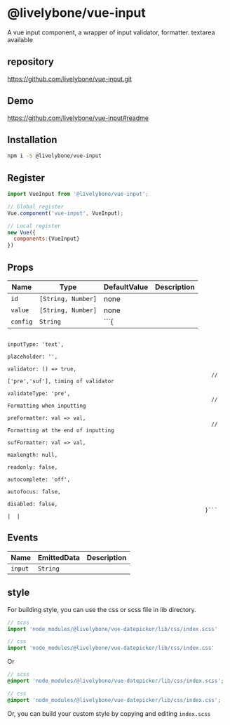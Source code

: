 # @livelybone/vue-input
A vue input component, a wrapper of input validator, formatter. textarea available

## repository
https://github.com/livelybone/vue-input.git

## Demo
https://github.com/livelybone/vue-input#readme

## Installation
```bash
npm i -S @livelybone/vue-input
```

## Register
```js
import VueInput from '@livelybone/vue-input';

// Global register
Vue.component('vue-input', VueInput);

// Local register
new Vue({
  components:{VueInput}
})
```

## Props
| Name              | Type                                      | DefaultValue         | Description  |
| ----------------- | ----------------------------------------- | -------------------- | ------------ |
| `id`              | `[String, Number]`                        | none                 |  |
| `value`           | `[String, Number]`                        | none                 |  |
| `config`          | `String`                                  | ```{
                                                                     inputType: 'text',
                                                                     placeholder: '',
                                                                     validator: () => true,
                                                                     // ['pre','suf'], timing of validator
                                                                     validateType: 'pre',
                                                                     // Formatting when inputting
                                                                     preFormatter: val => val,
                                                                     // Formatting at the end of inputting
                                                                     sufFormatter: val => val,
                                                                     maxlength: null,
                                                                     readonly: false,
                                                                     autocomplete: 'off',
                                                                     autofocus: false,
                                                                     disabled: false,
                                                                   }```                 |  |

## Events
| Name                  | EmittedData           | Description                                       |
| --------------------- | --------------------- | ------------------------------------------------- |
| `input`               | `String`              | |

## style
For building style, you can use the css or scss file in lib directory. 
```js
// scss
import 'node_modules/@livelybone/vue-datepicker/lib/css/index.scss'

// css
import 'node_modules/@livelybone/vue-datepicker/lib/css/index.css'
```
Or
```scss
// scss
@import 'node_modules/@livelybone/vue-datepicker/lib/css/index.scss';

// css
@import 'node_modules/@livelybone/vue-datepicker/lib/css/index.css';
```

Or, you can build your custom style by copying and editing `index.scss`
